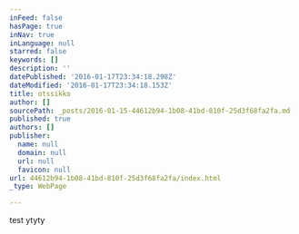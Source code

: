 ```yaml
---
inFeed: false
hasPage: true
inNav: true
inLanguage: null
starred: false
keywords: []
description: ''
datePublished: '2016-01-17T23:34:18.298Z'
dateModified: '2016-01-17T23:34:18.153Z'
title: otssikko
author: []
sourcePath: _posts/2016-01-15-44612b94-1b08-41bd-810f-25d3f68fa2fa.md
published: true
authors: []
publisher:
  name: null
  domain: null
  url: null
  favicon: null
url: 44612b94-1b08-41bd-810f-25d3f68fa2fa/index.html
_type: WebPage

---
```

test ytyty